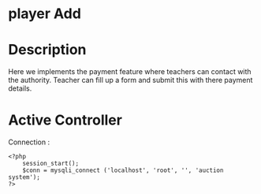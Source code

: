 # player Add 

# Description
Here we implements the payment feature where teachers can contact with the authority. Teacher can fill up a form and submit this with there payment details.


# Active Controller

Connection : 

``` 
<?php
    session_start();
    $conn = mysqli_connect ('localhost', 'root', '', 'auction system');
?>
```

